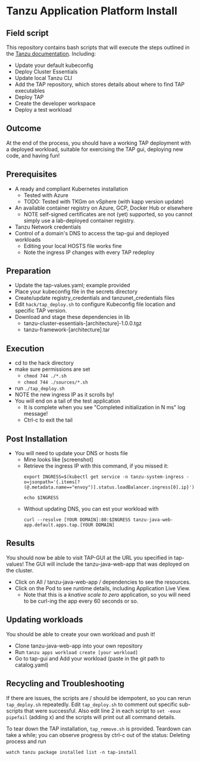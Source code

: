 # Tanzu Application Platform Install
## Field script

This repository contains bash scripts that will execute the steps outlined in the [Tanzu documentation](https://docs.vmware.com/en/Tanzu-Application-Platform/1.0/tap/GUID-install-intro.html). Including:
- Update your default kubeconfig
- Deploy Cluster Essentials
- Update local Tanzu CLI
- Add the TAP repository, which stores details about where to find TAP executables
- Deploy TAP
- Create the developer workspace
- Deploy a test workload

## Outcome
At the end of the process, you should have a working TAP deployment with a deployed workload, suitable for exercising the TAP gui, deploying new code, and having fun!

## Prerequisites
- A ready and compliant Kubernetes installation
    - Tested with Azure
    - TODO: Tested with TKGm on vSphere (with kapp version update)
- An available container registry on Azure, GCP, Docker Hub or elsewhere
    - NOTE self-signed certificates are not (yet) supported, so you cannot simply use a lab-deployed container registry.
- Tanzu Network credentials
- Control of a domain's DNS to access the tap-gui and deployed workloads
    - Editing your local HOSTS file works fine
    - Note the ingress IP changes with every TAP redeploy

## Preparation

- Update the tap-values.yaml; example provided
- Place your kubeconfig file in the secrets directory
- Create/update registry_credentials and tanzunet_credentials files
- Edit `hack/tap_deploy.sh` to configure Kubeconfig file location and specific TAP version.
- Download and stage these dependencies in lib
    - tanzu-cluster-essentials-[architecture]-1.0.0.tgz
    - tanzu-framework-[architecture].tar

## Execution
- cd to the hack directory
- make sure permissions are set
    - `chmod 744 ./*.sh`
    - `chmod 744 ./sources/*.sh`
- run `./tap_deploy.sh`
- NOTE the new ingress IP as it scrolls by!
- You will end on a tail of the test application
    - It is complete when you see "Completed initialization in N ms" log message!
    - Ctrl-c to exit the tail

## Post Installation
- You will need to update your DNS or hosts file
    - Mine looks like [screenshot]
    - Retrieve the ingress IP with this command, if you missed it:
        ```
        export INGRESS=$(kubectl get service -n tanzu-system-ingress -o=jsonpath='{.items[?(@.metadata.name=="envoy")].status.loadBalancer.ingress[0].ip}')

        echo $INGRESS
        ```
    - Without updating DNS, you can est your workload with
        ```
        curl --resolve [YOUR DOMAIN]:80:$INGRESS tanzu-java-web-app.default.apps.tap.[YOUR DOMAIN]
        ```

## Results

You should now be able to visit TAP-GUI at the URL you specified in tap-values! The GUI will include the tanzu-java-web-app that was deployed on the cluster. 
- Click on All / tanzu-java-web-app / dependencies to see the resources. 
- Click on the Pod to see runtime details, including Application Live View.
    - Note that this is a _knative scale to zero_ application, so you will need to be curl-ing the app every 60 seconds or so.

## Updating workloads
You should be able to create your own workload and push it!
- Clone tanzu-java-web-app into your own repository
- Run `tanzu apps workload create [your workload]`
- Go to tap-gui and Add your workload (paste in the git path to catalog.yaml)

## Recycling and Troubleshooting

If there are issues, the scripts are / should be idempotent, so you can rerun `tap_deploy.sh` repeatedly. Edit `tap_deploy.sh` to comment out specific sub-scripts that were successful. Also edit line 2 in each script to `set -eoux pipefail` (adding x) and the scripts will print out all command details.

To tear down the TAP installation, `tap_remove.sh` is provided. Teardown can take a while; you can observe progress by ctrl-c out of the status: Deleting process and run 
```
watch tanzu package installed list -n tap-install
```

